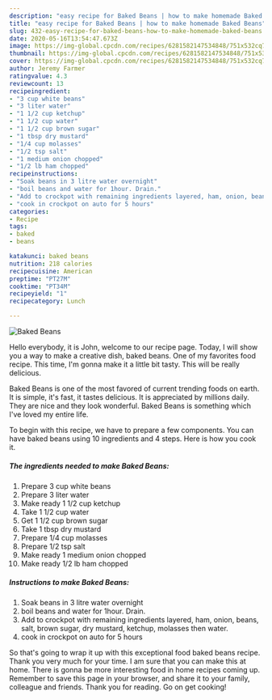 ```yaml
---
description: "easy recipe for Baked Beans | how to make homemade Baked Beans"
title: "easy recipe for Baked Beans | how to make homemade Baked Beans"
slug: 432-easy-recipe-for-baked-beans-how-to-make-homemade-baked-beans
date: 2020-05-16T13:54:47.673Z
image: https://img-global.cpcdn.com/recipes/6281582147534848/751x532cq70/baked-beans-recipe-main-photo.jpg
thumbnail: https://img-global.cpcdn.com/recipes/6281582147534848/751x532cq70/baked-beans-recipe-main-photo.jpg
cover: https://img-global.cpcdn.com/recipes/6281582147534848/751x532cq70/baked-beans-recipe-main-photo.jpg
author: Jeremy Farmer
ratingvalue: 4.3
reviewcount: 13
recipeingredient:
- "3 cup white beans"
- "3 liter water"
- "1 1/2 cup ketchup"
- "1 1/2 cup water"
- "1 1/2 cup brown sugar"
- "1 tbsp dry mustard"
- "1/4 cup molasses"
- "1/2 tsp salt"
- "1 medium onion chopped"
- "1/2 lb ham chopped"
recipeinstructions:
- "Soak beans in 3 litre water overnight"
- "boil beans and water for 1hour. Drain."
- "Add to crockpot with remaining ingredients layered, ham, onion, beans, salt, brown sugar, dry mustard, ketchup, molasses then water."
- "cook in crockpot on auto for 5 hours"
categories:
- Recipe
tags:
- baked
- beans

katakunci: baked beans 
nutrition: 218 calories
recipecuisine: American
preptime: "PT27M"
cooktime: "PT34M"
recipeyield: "1"
recipecategory: Lunch

---
```



![Baked Beans](https://img-global.cpcdn.com/recipes/6281582147534848/751x532cq70/baked-beans-recipe-main-photo.jpg)

Hello everybody, it is John, welcome to our recipe page. Today, I will show you a way to make a creative dish, baked beans. One of my favorites food recipe. This time, I'm gonna make it a little bit tasty. This will be really delicious.

Baked Beans is one of the most favored of current trending foods on earth. It is simple, it's fast, it tastes delicious. It is appreciated by millions daily. They are nice and they look wonderful. Baked Beans is something which I've loved my entire life.




To begin with this recipe, we have to prepare a few components. You can have baked beans using 10 ingredients and 4 steps. Here is how you cook it.

<!--inarticleads1-->

##### The ingredients needed to make Baked Beans:

1. Prepare 3 cup white beans
1. Prepare 3 liter water
1. Make ready 1 1/2 cup ketchup
1. Take 1 1/2 cup water
1. Get 1 1/2 cup brown sugar
1. Take 1 tbsp dry mustard
1. Prepare 1/4 cup molasses
1. Prepare 1/2 tsp salt
1. Make ready 1 medium onion chopped
1. Make ready 1/2 lb ham chopped




<!--inarticleads2-->

##### Instructions to make Baked Beans:

1. Soak beans in 3 litre water overnight
1. boil beans and water for 1hour. Drain.
1. Add to crockpot with remaining ingredients layered, ham, onion, beans, salt, brown sugar, dry mustard, ketchup, molasses then water.
1. cook in crockpot on auto for 5 hours




So that's going to wrap it up with this exceptional food baked beans recipe. Thank you very much for your time. I am sure that you can make this at home. There is gonna be more interesting food in home recipes coming up. Remember to save this page in your browser, and share it to your family, colleague and friends. Thank you for reading. Go on get cooking!
